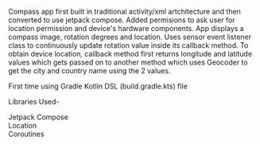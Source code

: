 Compass app first built in traditional activity/xml artchitecture and then converted to use jetpack compose. Added permisions to ask user for location permission and device's hardware components.
App displays a compass image, rotation degrees and location. Uses sensor event listener class to continuously update rotation value inside its callback method. To obtain device location, callback method first returns
longitude and latitude values which gets passed on to another method which uses Geocoder to get the city and country name using the 2 values.

First time using Gradle Kotlin DSL (build.gradle.kts) file

Libraries Used-

Jetpack Compose  
Location  
Coroutines
